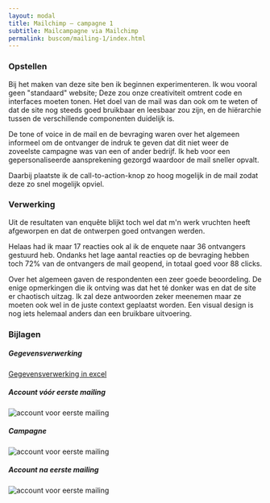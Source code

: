 ```yaml
---
layout: modal
title: Mailchimp – campagne 1
subtitle: Mailcampagne via Mailchimp
permalink: buscom/mailing-1/index.html
---
```


### Opstellen

Bij het maken van deze site ben ik beginnen experimenteren. Ik wou vooral geen "standaard" website; Deze zou onze creativiteit omtrent code en interfaces moeten tonen. Het doel van de mail was dan ook om te weten of dat de site nog steeds goed bruikbaar en leesbaar zou zijn, en de hiërarchie tussen de verschillende componenten duidelijk is.

De tone of voice in de mail en de bevraging waren over het algemeen informeel om de ontvanger de indruk te geven dat dit niet weer de zoveelste campagne was van een of ander bedrijf. Ik heb voor een gepersonaliseerde aansprekening gezorgd waardoor de mail sneller opvalt.

Daarbij plaatste ik de call-to-action-knop zo hoog mogelijk in de mail zodat deze zo snel mogelijk opviel.

### Verwerking

Uit de resultaten van enquête blijkt toch wel dat m'n werk vruchten heeft afgeworpen en dat de ontwerpen goed ontvangen werden.

Helaas had ik maar 17 reacties ook al ik de enquete naar 36 ontvangers gestuurd heb. Ondanks het lage aantal reacties op de bevraging hebben toch 72% van de ontvangers de mail geopend, in totaal goed voor 88 clicks.

Over het algemeen gaven de respondenten een zeer goede beoordeling. De enige opmerkingen die ik ontving was dat het té donker was en dat de site er chaotisch uitzag. Ik zal deze antwoorden zeker meenemen maar ze moeten ook wel in de juste context geplaatst worden. Een visual design is nog iets helemaal anders dan een bruikbare uitvoering.

### Bijlagen

##### Gegevensverwerking

<a href="https://pgmgent-1920-students.github.io/case1-pgm-website-baas-pgm-lenndery/src/buscom/buscom_campagne1_evaluatie.xlsx" class="text-modern small btn-arrow-link" download>Gegevensverwerking in excel</a>

##### Account vóór eerste mailing

![account voor eerste mailing](https://pgmgent-1920-students.github.io/case1-pgm-website-baas-pgm-lenndery/src/buscom/mailchimp_account_voor.png)

##### Campagne

![account voor eerste mailing](https://pgmgent-1920-students.github.io/case1-pgm-website-baas-pgm-lenndery/src/buscom/mailchilmp_campagne.png)

##### Account na eerste mailing

![account voor eerste mailing](https://pgmgent-1920-students.github.io/case1-pgm-website-baas-pgm-lenndery/src/buscom/mailchimp_account_na.png)